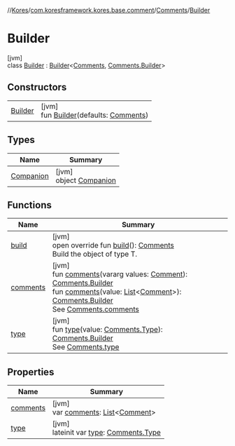 //[Kores](../../../../index.md)/[com.koresframework.kores.base.comment](../../index.md)/[Comments](../index.md)/[Builder](index.md)

# Builder

[jvm]\
class [Builder](index.md) : [Builder](../../../com.koresframework.kores.builder/-builder/index.md)<[Comments](../index.md), [Comments.Builder](index.md)>

## Constructors

| | |
|---|---|
| [Builder](-builder.md) | [jvm]<br>fun [Builder](-builder.md)(defaults: [Comments](../index.md)) |

## Types

| Name | Summary |
|---|---|
| [Companion](-companion/index.md) | [jvm]<br>object [Companion](-companion/index.md) |

## Functions

| Name | Summary |
|---|---|
| [build](build.md) | [jvm]<br>open override fun [build](build.md)(): [Comments](../index.md)<br>Build the object of type T. |
| [comments](comments.md) | [jvm]<br>fun [comments](comments.md)(vararg values: [Comment](../../-comment/index.md)): [Comments.Builder](index.md)<br>fun [comments](comments.md)(value: [List](https://kotlinlang.org/api/latest/jvm/stdlib/kotlin.collections/-list/index.html)<[Comment](../../-comment/index.md)>): [Comments.Builder](index.md)<br>See [Comments.comments](../comments.md) |
| [type](type.md) | [jvm]<br>fun [type](type.md)(value: [Comments.Type](../-type/index.md)): [Comments.Builder](index.md)<br>See [Comments.type](../type.md) |

## Properties

| Name | Summary |
|---|---|
| [comments](comments.md) | [jvm]<br>var [comments](comments.md): [List](https://kotlinlang.org/api/latest/jvm/stdlib/kotlin.collections/-list/index.html)<[Comment](../../-comment/index.md)> |
| [type](type.md) | [jvm]<br>lateinit var [type](type.md): [Comments.Type](../-type/index.md) |
